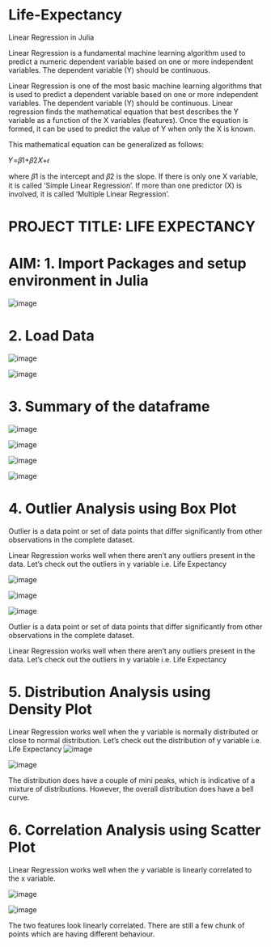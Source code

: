 # Life-Expectancy
Linear Regression in Julia

Linear Regression is a fundamental machine learning algorithm used to predict a numeric dependent variable based on one or more independent variables. The dependent variable (Y) should be continuous.

Linear Regression is one of the most basic machine learning algorithms that is used to predict a dependent variable based on one or more independent variables. The dependent variable (Y) should be continuous. Linear regression finds the mathematical equation that best describes the Y variable as a function of the X variables (features). Once the equation is formed, it can be used to predict the value of Y when only the X is known.

This mathematical equation can be generalized as follows:

𝑌=𝛽1+𝛽2𝑋+𝜖

where 𝛽1 is the intercept and 𝛽2 is the slope. If there is only one X variable, it is called ‘Simple Linear Regression’. If more than one predictor (X) is involved, it is called ‘Multiple Linear Regression’.

# PROJECT TITLE: LIFE EXPECTANCY
# AIM: 1. Import Packages and setup environment in Julia

![image](https://user-images.githubusercontent.com/62717424/139497329-569cbb16-f121-43da-928a-d2c498f14996.png)

# 2. Load Data

![image](https://user-images.githubusercontent.com/62717424/139497430-7850b2da-4775-47a2-9915-a88f38958a7d.png)

![image](https://user-images.githubusercontent.com/62717424/139497504-5bc18d81-e516-4cdf-a358-eeedfc084fde.png)

# 3. Summary of the dataframe

![image](https://user-images.githubusercontent.com/62717424/139497603-916d19dd-b0e8-4b68-8b0e-f9e1ac3a8d8a.png)

![image](https://user-images.githubusercontent.com/62717424/139497808-d7e68283-bf6c-4725-aee7-e775746c0dee.png)

![image](https://user-images.githubusercontent.com/62717424/139497854-194d3407-32e8-41da-bc75-e79c4b0e499d.png)

![image](https://user-images.githubusercontent.com/62717424/139497923-46275985-b1bf-441d-99df-deb79c4f7430.png)

# 4. Outlier Analysis using Box Plot
Outlier is a data point or set of data points that differ significantly from other observations in the complete dataset.

Linear Regression works well when there aren’t any outliers present in the data. Let’s check out the outliers in y variable i.e. Life Expectancy

![image](https://user-images.githubusercontent.com/62717424/139498018-a8744c7b-b928-45e2-adfd-99b5ff04ceb5.png)

![image](https://user-images.githubusercontent.com/62717424/139498064-139047dc-747e-4f61-8fde-8cd25bed09ba.png)

![image](https://user-images.githubusercontent.com/62717424/139498249-ff9f26e9-54b4-43d5-beaf-6a15632aec3b.png)

Outlier is a data point or set of data points that differ significantly from other observations in the complete dataset.

Linear Regression works well when there aren’t any outliers present in the data. Let’s check out the outliers in y variable i.e. Life Expectancy

# 5. Distribution Analysis using Density Plot
Linear Regression works well when the y variable is normally distributed or close to normal distribution. Let’s check out the distribution of y variable i.e. Life Expectancy
![image](https://user-images.githubusercontent.com/62717424/139498382-68123bd3-7d00-4c47-ad13-18684a2ccaaa.png)

![image](https://user-images.githubusercontent.com/62717424/139498447-77dfcc76-4aa1-4a2f-89db-788aea4703d7.png)

The distribution does have a couple of mini peaks, which is indicative of a mixture of distributions. However, the overall distribution does have a bell curve.

# 6. Correlation Analysis using Scatter Plot
Linear Regression works well when the y variable is linearly correlated to the x variable.

![image](https://user-images.githubusercontent.com/62717424/139498531-3034725c-193b-4cd0-94f4-88bb0103ed27.png)

![image](https://user-images.githubusercontent.com/62717424/139498582-757183ce-33b8-4109-9b29-2dfd250bbbaf.png)

The two features look linearly correlated. There are still a few chunk of points which are having different behaviour.

